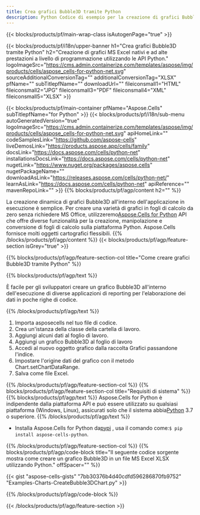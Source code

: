 ```yaml
---
title: Crea grafici Bubble3D tramite Python
description: Python Codice di esempio per la creazione di grafici Bubble3D in Excel utilizzando la libreria Python. Utilizzare questo codice per creare un grafico Bubble3D in MS Excel all'interno dell'applicazione basata su Python.
---
```

{{< blocks/products/pf/main-wrap-class isAutogenPage="true" >}}

{{< blocks/products/pf/i18n/upper-banner h1="Crea grafici Bubble3D tramite Python" h2="Creazione di grafici MS Excel nativi e ad alte prestazioni a livello di programmazione utilizzando le API Python." logoImageSrc="https://cms.admin.containerize.com/templates/aspose/img/products/cells/aspose_cells-for-python-net.svg" sourceAdditionalConversionTag="" additionalConversionTag="XLSX" pfName="" subTitlepfName="" downloadUrl="" fileiconsmall1="HTML" fileiconsmall2="JPG" fileiconsmall3="PDF" fileiconsmall4="XML" fileiconsmall5="XLSX" >}}

{{< blocks/products/pf/main-container pfName="Aspose.Cells" subTitlepfName="for Python" >}}
{{< blocks/products/pf/i18n/sub-menu autoGeneratedVersion="true" logoImageSrc="https://cms.admin.containerize.com/templates/aspose/img/products/cells/aspose_cells-for-python-net.svg" apiHomeLink="" codeSamplesLink="https://github.com/aspose-cells" liveDemosLink="https://products.aspose.app/cells/family" docsLink="https://docs.aspose.com/cells/python-net" installationsDocsLink="https://docs.aspose.com/cells/python-net" nugetLink="https://www.nuget.org/packages/aspose.cells" nugetPackageName="" downloadAsLink="https://releases.aspose.com/cells/python-net/" learnAsLink="https://docs.aspose.com/cells/python-net" apiReference="" mavenRepoLink="" >}}
{{% blocks/products/pf/agp/content h2="" %}}

La creazione dinamica di grafici Bubble3D all'interno dell'applicazione in esecuzione è semplice. Per creare una varietà di grafici in fogli di calcolo da zero senza richiedere MS Office, utilizzeremo[Aspose.Cells for Python](https://pypi.org/project/aspose-cells-python) API che offre diverse funzionalità per la creazione, manipolazione e conversione di fogli di calcolo sulla piattaforma Python. Aspose.Cells fornisce molti oggetti cartografici flessibili.
{{% /blocks/products/pf/agp/content %}}
{{< blocks/products/pf/agp/feature-section isGrey="true" >}}

{{% blocks/products/pf/agp/feature-section-col title="Come creare grafici Bubble3D tramite Python" %}}

{{% blocks/products/pf/agp/text %}}

È facile per gli sviluppatori creare un grafico Bubble3D all'interno dell'esecuzione di diverse applicazioni di reporting per l'elaborazione dei dati in poche righe di codice.

{{% /blocks/products/pf/agp/text %}}

1. Importa asposecells nel tuo file di codice.
1. Crea un'istanza della classe della cartella di lavoro.
1. Aggiungi alcuni dati al foglio di lavoro.
1. Aggiungi un grafico Bubble3D al foglio di lavoro
1. Accedi al nuovo oggetto grafico dalla raccolta Grafici passandone l'indice.
1. Impostare l'origine dati del grafico con il metodo Chart.setChartDataRange.
1. Salva come file Excel.

{{% /blocks/products/pf/agp/feature-section-col %}}
{{% blocks/products/pf/agp/feature-section-col title="Requisiti di sistema" %}}
{{% blocks/products/pf/agp/text %}}
Aspose.Cells for Python è indipendente dalla piattaforma API e può essere utilizzato su qualsiasi piattaforma (Windows, Linux), assicurati solo che il sistema abbia[Python](https://www.python.org/downloads/) 3.7 o superiore.
{{% /blocks/products/pf/agp/text %}}

- Installa Aspose.Cells for Python da<a href="https://pypi.org/project/aspose-cells-python/">pypi</a> , usa il comando come:<code>$ pip install aspose-cells-python</code>.

{{% /blocks/products/pf/agp/feature-section-col %}}
{{% blocks/products/pf/agp/code-block title="Il seguente codice sorgente mostra come creare un grafico Bubble3D in un file MS Excel XLSX utilizzando Python." offSpacer="" %}}

{{< gist "aspose-cells-gists" "7bb30376b4d40cdfd596286870fb9752" "Examples-Charts-CreateBubble3DChart.py" >}}

{{% /blocks/products/pf/agp/code-block %}}

{{< /blocks/products/pf/agp/feature-section >}}

<!-- aboutfile Starts -->
